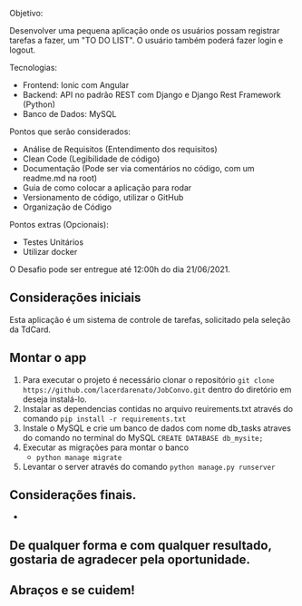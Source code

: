 Objetivo:

Desenvolver uma pequena aplicação onde os usuários possam registrar tarefas a fazer, um "TO DO LIST". O usuário também poderá fazer login e logout.

Tecnologias:

- Frontend: Ionic com Angular
- Backend: API no padrão REST com Django e Django Rest Framework (Python)
- Banco de Dados: MySQL

Pontos que serão considerados:

- Análise de Requisitos (Entendimento dos requisitos)
- Clean Code (Legibilidade de código)
- Documentação (Pode ser via comentários no código, com um readme.md na root)
- Guia de como colocar a aplicação para rodar
- Versionamento de código, utilizar o GitHub
- Organização de Código

Pontos extras (Opcionais):
- Testes Unitários
- Utilizar docker

O Desafio pode ser entregue até 12:00h do dia 21/06/2021.

## Considerações iniciais

Esta aplicação é um sistema de controle de tarefas, solicitado pela seleção da TdCard.

## Montar o app

1. Para executar o projeto é necessário clonar o repositório `git clone https://github.com/lacerdarenato/JobConvo.git` dentro do diretório em deseja instalá-lo.
2. Instalar as dependencias contidas no arquivo reuirements.txt através do comando `pip install -r requirements.txt`
3. Instale o MySQL e crie um banco de dados com nome db_tasks atraves do comando no terminal do MySQL  `CREATE DATABASE db_mysite;` 
4. Executar as migrações para montar o banco
   - `python manage migrate`
5. Levantar o server através do comando `python manage.py runserver` 



## Considerações finais.

- 


## De qualquer forma e com qualquer resultado, gostaria de agradecer pela oportunidade. 
## Abraços e se cuidem!